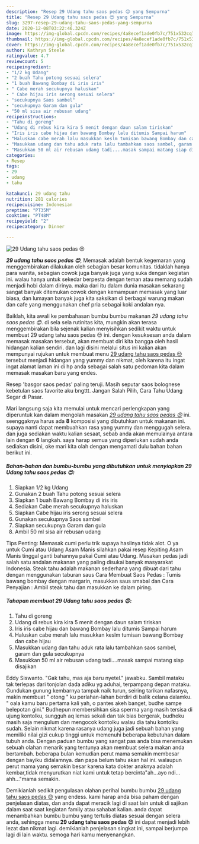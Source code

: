 ```yaml
---
description: "Resep 29 Udang tahu saos pedas 😍 yang Sempurna"
title: "Resep 29 Udang tahu saos pedas 😍 yang Sempurna"
slug: 3297-resep-29-udang-tahu-saos-pedas-yang-sempurna
date: 2020-12-08T03:22:46.324Z
image: https://img-global.cpcdn.com/recipes/4a8ecef1ade0fb7c/751x532cq70/29-udang-tahu-saos-pedas-😍-foto-resep-utama.jpg
thumbnail: https://img-global.cpcdn.com/recipes/4a8ecef1ade0fb7c/751x532cq70/29-udang-tahu-saos-pedas-😍-foto-resep-utama.jpg
cover: https://img-global.cpcdn.com/recipes/4a8ecef1ade0fb7c/751x532cq70/29-udang-tahu-saos-pedas-😍-foto-resep-utama.jpg
author: Kathryn Steele
ratingvalue: 4.7
reviewcount: 5
recipeingredient:
- "1/2 kg Udang"
- "2 buah Tahu potong sesuai selera"
- "1 buah Bawang Bombay di iris iris"
- " Cabe merah secukupnya haluskan"
- " Cabe hijau iris serong sesuai selera"
- "secukupnya Saos sambel"
- "secukupnya Garam dan gula"
- "50 ml sisa air rebusan udang"
recipeinstructions:
- "Tahu di goreng"
- "Udang di rebus kira kira 5 menit dengan daun salam tiriskan"
- "Iris iris cabe hijau dan bawang Bombay lalu ditumis Sampai harum"
- "Haluskan cabe merah lalu masukkan keslm tumisan bawang Bombay dan cabe hijau"
- "Masukkan udang dan tahu aduk rata lalu tambahkan saos sambel, garam dan gula secukupnya"
- "Masukkan 50 ml air rebusan udang tadi....masak sampai matang siap disajikan"
categories:
- Resep
tags:
- 29
- udang
- tahu

katakunci: 29 udang tahu 
nutrition: 281 calories
recipecuisine: Indonesian
preptime: "PT35M"
cooktime: "PT48M"
recipeyield: "2"
recipecategory: Dinner

---
```



![29 Udang tahu saos pedas 😍](https://img-global.cpcdn.com/recipes/4a8ecef1ade0fb7c/751x532cq70/29-udang-tahu-saos-pedas-😍-foto-resep-utama.jpg)

<b><i>29 udang tahu saos pedas 😍</i></b>, Memasak adalah bentuk kegemaran yang menggembirakan dilakukan oleh sebagian besar komunitas. tidaklah hanya para wanita, sebagian cowok juga banyak juga yang suka dengan kegiatan ini. walau hanya untuk sekedar berpesta dengan teman atau memang sudah menjadi hobi dalam dirinya. maka dari itu dalam dunia masakan sekarang sangat banyak ditemukan cowok dengan kemampuan memasak yang luar biasa, dan lumayan banyak juga kita saksikan di berbagai warung makan dan cafe yang menggunakan chef pria sebagai koki andalan nya.

Baiklah, kita awali ke pembahasan bumbu bumbu makanan <i>29 udang tahu saos pedas 😍</i>. di sela sela rutinitas kita, mungkin akan terasa menggembirakan bila sejenak kalian menyisihkan sedikit waktu untuk membuat 29 udang tahu saos pedas 😍 ini. dengan kesuksesan anda dalam memasak masakan tersebut, akan membuat diri kita bangga oleh hasil hidangan kalian sendiri. dan lagi disini melalui situs ini kalian akan mempunyai rujukan untuk membuat menu <u>29 udang tahu saos pedas 😍</u> tersebut menjadi hidangan yang yummy dan nikmat, oleh karena itu ingat ingat alamat laman ini di hp anda sebagai salah satu pedoman kita dalam memasak masakan baru yang endes.

Resep &#39;basgor saos pedas&#39; paling teruji. Masih seputar saos bolognese kebetulan saos favorite aku bngttt. Jangan Salah Pilih, Cara Tahu Udang Segar di Pasar.


Mari langsung saja kita memulai untuk mencari perlengkapan yang diperuntuk kan dalam mengolah masakan <u><i>29 udang tahu saos pedas 😍</i></u> ini. seenggaknya harus ada <b>8</b> komposisi yang dibutuhkan untuk makanan ini. supaya nanti dapat membuahkan rasa yang yummy dan menggugah selera. dan juga sediakan waktu kalian sesaat, sebab anda akan memulainya antara lain dengan <b>6</b> langkah. saya harap semua yang diperlukan sudah anda sediakan disini, oke mari kita olah dengan mengamati dulu bahan bahan berikut ini.

<!--inarticleads1-->

##### Bahan-bahan dan bumbu-bumbu yang dibutuhkan untuk menyiapkan 29 Udang tahu saos pedas 😍:

1. Siapkan 1/2 kg Udang
1. Gunakan 2 buah Tahu potong sesuai selera
1. Siapkan 1 buah Bawang Bombay di iris iris
1. Sediakan  Cabe merah secukupnya haluskan
1. Siapkan  Cabe hijau iris serong sesuai selera
1. Gunakan secukupnya Saos sambel
1. Siapkan secukupnya Garam dan gula
1. Ambil 50 ml sisa air rebusan udang


Tips Penting: Memasak cumi perlu trik supaya hasilnya tidak alot. O ya untuk Cumi atau Udang Asam Manis silahkan pakai resep Kepiting Asam Manis tinggal ganti bahannya pakai Cumi atau Udang. Masakan pedas jadi salah satu andalan makanan yang paling disukai banyak masyarakat Indonesia. Steak tahu adalah makanan sederhana yang dibuat dari tahu dengan menggunakan taburan saus Cara Membuat Saos Pedas : Tumis bawang bombay dengan margarin, masukkan saus smabal dan Cara Penyajian : Ambil steak tahu dan masukkan ke dalam piring. 

<!--inarticleads2-->

##### Tahapan membuat 29 Udang tahu saos pedas 😍:

1. Tahu di goreng
1. Udang di rebus kira kira 5 menit dengan daun salam tiriskan
1. Iris iris cabe hijau dan bawang Bombay lalu ditumis Sampai harum
1. Haluskan cabe merah lalu masukkan keslm tumisan bawang Bombay dan cabe hijau
1. Masukkan udang dan tahu aduk rata lalu tambahkan saos sambel, garam dan gula secukupnya
1. Masukkan 50 ml air rebusan udang tadi....masak sampai matang siap disajikan


Eddy Siswanto. &#34;Gak tahu, mas aja baru nyetel.&#34; jawabku. Sambil mataku tak terlepas dari tonjolan dada adiku yg aduhai, terpampang depan mataku. Gundukan gunung kembarnya tampak naik turun, seiring tarikan nafasnya, makin membuat &#34; otong &#34; ku perlahan-lahan berdiri di balik celana dalamku. &#34; oala kamu baru pertama kali yah, o pantes akeh banget, budhe sampe belepotan gini.&#34; Budhepun membersihkan sisa sperma yang masih tersisa di ujung kontolku, sungguh aq lemas sekali dan tak bias bergerak, budheku masih saja mengulum dan mengocok kontolku walau dia tahu kontolku sudah. Selain nikmat karena rasanya udang juga jadi sebuah bahan yang memiliki nilai gizi cukup tinggi untuk memenuhi beberapa kebutuhan dalam tubuh anda. Dengan paduan bumbu yang sangat pas anda bisa menemukan sebuah olahan menarik yang tentunya akan membuat selera makan anda bertambah. beberapa bulan kemudian perut mama semakin membesar dengan bayiku didalamnya. dan papa belum tahu akan hal ini. walaupun perut mama yang semakin besar karena kata dokter anaknya adalah kembar,tidak menyurutkan niat kami untuk tetap bercinta&#34;ah…ayo ndi…ahh…&#34;mama semakin. 

Demikianlah sedikit pengulasan olahan perihal bumbu bumbu <u>29 udang tahu saos pedas 😍</u> yang endess. kami harap anda bisa paham dengan penjelasan diatas, dan anda dapat meracik lagi di saat lain untuk di sajikan dalam saat saat kegiatan family atau sahabat kalian. anda dapat menambahkan bumbu bumbu yang tertulis diatas sesuai dengan selera anda, sehingga menu <b>29 udang tahu saos pedas 😍</b> ini dapat menjadi lebih lezat dan nikmat lagi. demikianlah penjelasan singkat ini, sampai berjumpa lagi di lain waktu. semoga hari kamu menyenangkan.
